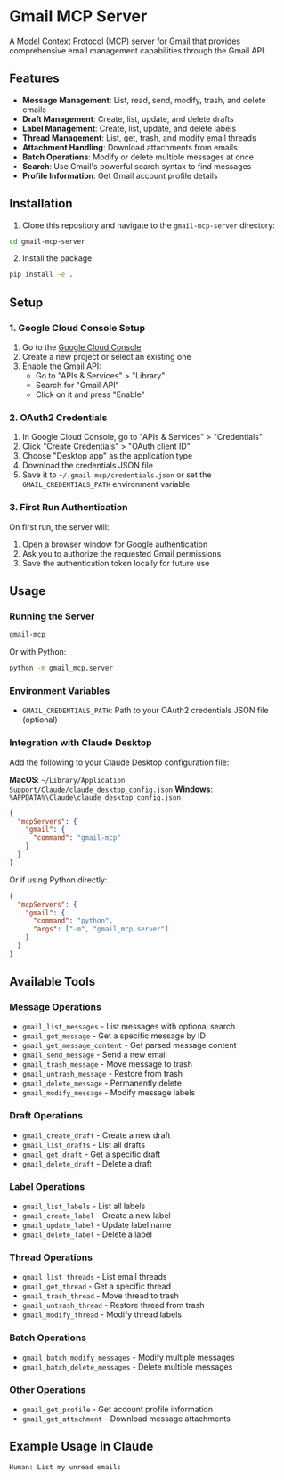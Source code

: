# Gmail MCP Server

A Model Context Protocol (MCP) server for Gmail that provides comprehensive email management capabilities through the Gmail API.

## Features

- **Message Management**: List, read, send, modify, trash, and delete emails
- **Draft Management**: Create, list, update, and delete drafts
- **Label Management**: Create, list, update, and delete labels
- **Thread Management**: List, get, trash, and modify email threads
- **Attachment Handling**: Download attachments from emails
- **Batch Operations**: Modify or delete multiple messages at once
- **Search**: Use Gmail's powerful search syntax to find messages
- **Profile Information**: Get Gmail account profile details

## Installation

1. Clone this repository and navigate to the `gmail-mcp-server` directory:
```bash
cd gmail-mcp-server
```

2. Install the package:
```bash
pip install -e .
```

## Setup

### 1. Google Cloud Console Setup

1. Go to the [Google Cloud Console](https://console.cloud.google.com/)
2. Create a new project or select an existing one
3. Enable the Gmail API:
   - Go to "APIs & Services" > "Library"
   - Search for "Gmail API"
   - Click on it and press "Enable"

### 2. OAuth2 Credentials

1. In Google Cloud Console, go to "APIs & Services" > "Credentials"
2. Click "Create Credentials" > "OAuth client ID"
3. Choose "Desktop app" as the application type
4. Download the credentials JSON file
5. Save it to `~/.gmail-mcp/credentials.json` or set the `GMAIL_CREDENTIALS_PATH` environment variable

### 3. First Run Authentication

On first run, the server will:
1. Open a browser window for Google authentication
2. Ask you to authorize the requested Gmail permissions
3. Save the authentication token locally for future use

## Usage

### Running the Server

```bash
gmail-mcp
```

Or with Python:
```bash
python -m gmail_mcp.server
```

### Environment Variables

- `GMAIL_CREDENTIALS_PATH`: Path to your OAuth2 credentials JSON file (optional)

### Integration with Claude Desktop

Add the following to your Claude Desktop configuration file:

**MacOS**: `~/Library/Application Support/Claude/claude_desktop_config.json`
**Windows**: `%APPDATA%\Claude\claude_desktop_config.json`

```json
{
  "mcpServers": {
    "gmail": {
      "command": "gmail-mcp"
    }
  }
}
```

Or if using Python directly:

```json
{
  "mcpServers": {
    "gmail": {
      "command": "python",
      "args": ["-m", "gmail_mcp.server"]
    }
  }
}
```

## Available Tools

### Message Operations
- `gmail_list_messages` - List messages with optional search
- `gmail_get_message` - Get a specific message by ID
- `gmail_get_message_content` - Get parsed message content
- `gmail_send_message` - Send a new email
- `gmail_trash_message` - Move message to trash
- `gmail_untrash_message` - Restore from trash
- `gmail_delete_message` - Permanently delete
- `gmail_modify_message` - Modify message labels

### Draft Operations
- `gmail_create_draft` - Create a new draft
- `gmail_list_drafts` - List all drafts
- `gmail_get_draft` - Get a specific draft
- `gmail_delete_draft` - Delete a draft

### Label Operations
- `gmail_list_labels` - List all labels
- `gmail_create_label` - Create a new label
- `gmail_update_label` - Update label name
- `gmail_delete_label` - Delete a label

### Thread Operations
- `gmail_list_threads` - List email threads
- `gmail_get_thread` - Get a specific thread
- `gmail_trash_thread` - Move thread to trash
- `gmail_untrash_thread` - Restore thread from trash
- `gmail_modify_thread` - Modify thread labels

### Batch Operations
- `gmail_batch_modify_messages` - Modify multiple messages
- `gmail_batch_delete_messages` - Delete multiple messages

### Other Operations
- `gmail_get_profile` - Get account profile information
- `gmail_get_attachment` - Download message attachments

## Example Usage in Claude

```
Human: List my unread emails